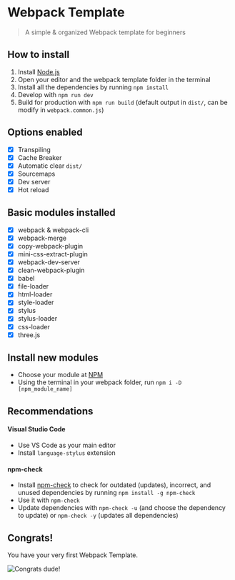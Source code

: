 # Webpack Template
> A simple & organized Webpack template for beginners

## How to install
1. Install [Node.js](https://nodejs.org/)
2. Open your editor and the webpack template folder in the terminal
3. Install all the dependencies by running `npm install`
4. Develop with `npm run dev`
5. Build for production with `npm run build` (default output in `dist/`, can be modify in `webpack.common.js`)

## Options enabled
- [x] Transpiling
- [x] Cache Breaker
- [x] Automatic clear `dist/`
- [x] Sourcemaps
- [x] Dev server
- [x] Hot reload

## Basic modules installed
- [x] webpack & webpack-cli
- [x] webpack-merge
- [x] copy-webpack-plugin
- [x] mini-css-extract-plugin
- [x] webpack-dev-server
- [x] clean-webpack-plugin
- [x] babel
- [x] file-loader
- [x] html-loader
- [x] style-loader
- [x] stylus
- [x] stylus-loader
- [x] css-loader
- [x] three.js

## Install new modules
- Choose your module at [NPM](https://www.npmjs.com/)
- Using the terminal in your webpack folder, run `npm i -D [npm_module_name]`

## Recommendations

#### Visual Studio Code
- Use VS Code as your main editor
- Install `language-stylus` extension

#### npm-check
- Install [npm-check](https://www.npmjs.com/package/npm-check) to check for outdated (updates), incorrect, and unused dependencies by running `npm install -g npm-check`
- Use it with `npm-check`
- Update dependencies with `npm-check -u` (and choose the dependency to update) or `npm-check -y` (updates all dependencies)

## Congrats!
You have your very first Webpack Template.

![Congrats dude!](https://media.giphy.com/media/sBLcw5Ic4QUTK/giphy.gif)

